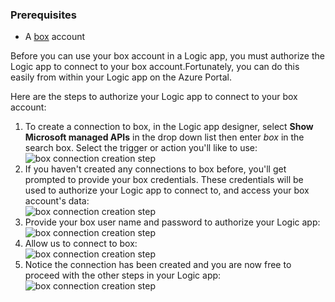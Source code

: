 ### <a name="prerequisites"></a>Prerequisites
* A [box](http://box.com) account  

Before you can use your box account in a Logic app, you must authorize the Logic app to connect to your box account.Fortunately, you can do this easily from within your Logic app on the Azure Portal.  

Here are the steps to authorize your Logic app to connect to your box account:  

1. To create a connection to box, in the Logic app designer, select **Show Microsoft managed APIs** in the drop down list then enter *box* in the search box. Select the trigger or action you'll like to use:  
   ![box connection creation step](https://docstestmedia1.blob.core.windows.net/azure-media/includes/media/connectors-create-api-box/box-1.png)  
2. If you haven't created any connections to box before, you'll get prompted to provide your box credentials. These credentials will be used to authorize your Logic app to connect to, and access your box account's data:  
   ![box connection creation step](https://docstestmedia1.blob.core.windows.net/azure-media/includes/media/connectors-create-api-box/box-2.png)  
3. Provide your box user name and password to authorize your Logic app:  
   ![box connection creation step](https://docstestmedia1.blob.core.windows.net/azure-media/includes/media/connectors-create-api-box/box-3.png)  
4. Allow us to connect to box:  
   ![box connection creation step](https://docstestmedia1.blob.core.windows.net/azure-media/includes/media/connectors-create-api-box/box-4.png)  
5. Notice the connection has been created and you are now free to proceed with the other steps in your Logic app:  
   ![box connection creation step](https://docstestmedia1.blob.core.windows.net/azure-media/includes/media/connectors-create-api-box/box-5.png)  






